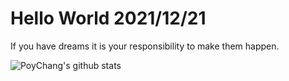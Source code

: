 # Hello World 2021/12/21

If you have dreams it is your responsibility to make them happen.

![PoyChang's github stats](https://github-readme-stats.vercel.app/api?username=poychang&show_icons=true&theme=dracula)
